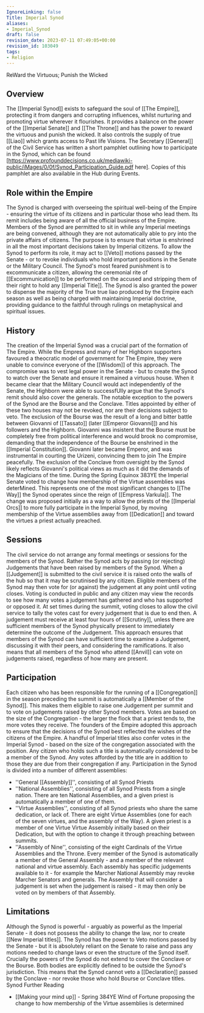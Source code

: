 ```yaml
---
IgnoreLinking: false
Title: Imperial Synod
aliases:
- Imperial_Synod
draft: false
revision_date: 2023-07-11 07:49:05+00:00
revision_id: 103049
tags:
- Religion
---
```


ReWard the Virtuous; Punish the Wicked
## Overview
The [[Imperial Synod]] exists to safeguard the soul of [[The Empire]], protecting it from dangers and corrupting influences, whilst nurturing and promoting virtue wherever it flourishes. It provides a balance on the power of the [[Imperial Senate]] and [[The Throne]] and has the power to reward the virtuous and punish the wicked. It also controls the supply of true [[Liao]] which grants access to Past life Visions.
The Secretary [[General]] of the Civil Service has written a short pamphlet outlining how to participate in the Synod, which can be found [https://www.profounddecisions.co.uk/mediawiki-public/iMages/0/0f/Synod_Participation_Guide.pdf here]. Copies of this pamphlet are also available in the Hub during Events.
## Role within the Empire
The Synod is charged with overseeing the spiritual well-being of the Empire - ensuring the virtue of its citizens and in particular those who lead them. Its remit includes being aware of all the official business of the Empire. Members of the Synod are permitted to sit in while any Imperial meetings are being convened, although they are not automatically able to pry into the private affairs of citizens. The purpose is to ensure that virtue is enshrined in all the most important decisions taken by Imperial citizens.
To allow the Synod to perform its role, it may act to [[Veto]] motions passed by the Senate - or to revoke individuals who hold important positions in the Senate or the Military Council. The Synod's most feared punishment is to excommunicate a citizen, allowing the ceremonial rite of [[Excommunication]] to be performed on the accused and stripping them of their right to hold any [[Imperial Title]].
The Synod is also granted the power to dispense the majority of the True true liao produced by the Empire each season as well as being charged with maintaining Imperial doctrine, providing guidance to the faithful through rulings on metaphysical and spiritual issues.
## History
The creation of the Imperial Synod was a crucial part of the formation of The Empire. While the Empress and many of her Highborn supporters favoured a theocratic model of government for The Empire, they were unable to convince everyone of the [[Wisdom]] of this approach. The compromise was to vest legal power in the Senate - but to create the Synod to watch over the Senate and ensure it remained a virtuous house. When it became clear that the Military Council would act independently of the Senate, the Highborn were able to successfUlly argue that the Synod's remit should also cover the generals.
The notable exception to the powers of the Synod are the Bourse and the Conclave. Titles appointed by either of these two houses may not be revoked, nor are their decisions subject to veto. The exclusion of the Bourse was the result of a long and bitter battle between Giovanni of [[Tassato]] (later [[Emperor Giovanni]]) and his followers and the Highborn. Giovanni was insistent that the Bourse must be completely free from political interference and would brook no compromise, demanding that the independence of the Bourse be enshrined in the [[Imperial Constitution]].
Giovanni later became Emperor, and was instrumental in courting the Urizeni, convincing them to join The Empire peacefully. The exclusion of the Conclave from oversight by the Synod likely reflects Giovanni's political views as much as it did the demands of the Magicians of the time.
During the Spring Equinox 383YE the Imperial Senate voted to change how membership of the Virtue assemblies was deterMined. This represents one of the most significant changes to [[The Way]] the Synod operates since the reign of [[Empress Varkula]]. The change was proposed initially as a way to allow the priests of the [[Imperial Orcs]] to more fully participate in the Imperial Synod, by moving membership of the Virtue assemblies away from [[Dedication]] and toward the virtues a priest actually preached.
## Sessions
The civil service do not arrange any formal meetings or sessions for the members of the Synod. Rather the Synod acts by passing (or rejecting) Judgements that have been raised by members of the Synod. When a [[Judgement]] is submitted to the civil service it is raised onto the walls of the hub so that it may be scrutinised by any citizen. Eligible members of the Synod may then vote for (or against) the judgement at any point until voting closes. Voting is conducted in public and any citizen may view the records to see how many votes a judgement has gathered and who has supported or opposed it.
At set times during the summit, voting closes to allow the civil service to tally the votes cast for every judgement that is due to end then. A judgement must receive at least four hours of [[Scrutiny]], unless there are sufficient members of the Synod physically present to immediately determine the outcome of the Judgement. 
This approach ensures that members of the Synod can have sufficient time to examine a Judgement, discussing it with their peers, and considering the ramifications. It also means that all members of the Synod who attend [[Anvil]] can vote on judgements raised, regardless of how many are present.
## Participation
Each citizen who has been responsible for the running of a [[Congregation]] in the season preceding the summit is automatically a [[Member of the Synod]]. This makes them eligible to raise one Judgement per summit and to vote on judgements raised by other Synod members. Votes are based on the size of the Congregation - the larger the flock that a priest tends to, the more votes they receive. The founders of the Empire adopted this approach to ensure that the decisions of the Synod best reflected the wishes of the citizens of the Empire.
A handful of Imperial titles also confer votes in the Imperial Synod - based on the size of the congregation associated with the position. Any citizen who holds such a title is automatically considered to be a member of the Synod. Any votes afforded by the title are in addition to those they are due from their congregation if any.
Participation in the Synod is divided into a number of different assemblies:
* ''General [[Assembly]]'', consisting of all Synod Priests
* ''National Assemblies'', consisting of all Synod Priests from a single nation. There are ten National Assemblies, and a given priest is automatically a member of one of them.
* ''Virtue Assemblies'', consisting of all Synod priests who share the same dedication, or lack of. There are eight Virtue Assemblies (one for each of the seven virtues, and the assembly of the Way). A given priest is a member of one Virtue Virtue Assembly initially based on their Dedication, but with the option to change it through preaching between summits.
* ''Assembly of Nine'', consisting of the eight Cardinals of the Virtue Assemblies and the Throne.
Every member of the Synod is automatically a member of the General Assembly - and a member of the relevant national and virtue assembly. Each assembly has specific judgements available to it - for example the Marcher National Assembly may revoke Marcher Senators and generals.
The Assembly that will consider a judgement is set when the judgement is raised - it may then only be voted on by members of that Assembly.
## Limitations
Although the Synod is powerful - arguably as powerful as the Imperial Senate - it does not possess the ability to change the law, nor to create [[New Imperial titles]]. The Synod has the power to Veto motions passed by the Senate - but it is absolutely reliant on the Senate to raise and pass any motions needed to change laws or even the structure of the Synod itself.
Crucially the powers of the Synod do not extend to cover the Conclave or the Bourse. Both bodies are explicitly defined to be outside the Synod's jurisdiction. This means that the Synod cannot veto a [[Declaration]] passed by the Conclave - nor revoke those who hold Bourse or Conclave titles. 
Synod Further Reading
* [[Making your mind up]] - Spring 384YE Wind of Fortune proposing the change to how membership of the Virtue assemblies is determined